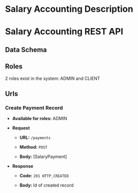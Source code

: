 # Salary Accounting Description



# Salary Accounting REST API


## Data Schema


## Roles
2 roles exist in the system: ADMIN and CLIENT

## Urls

### Create Payment Record

* **Available for roles:** ADMIN

* **Request**
    
	* **URL:** `/payments`
    
	* **Method:** `POST`
    
	* **Body:** [SalaryPayment]

* **Response**
    
	* **Code:** `201 HTTP_CREATED`
   
	* **Body:** Id of created record